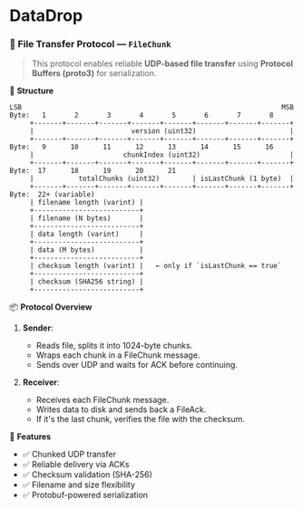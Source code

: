 # DataDrop

### 📡 File Transfer Protocol — `FileChunk`
> This protocol enables reliable **UDP-based file transfer** using **Protocol Buffers (proto3)** for serialization.

📐 **Structure**

```
LSB                                                                MSB
Byte:   1       2       3       4       5       6       7       8
     +-------+-------+-------+-------+-------+-------+-------+-------+
     |                        version (uint32)                       |
     +-------+-------+-------+-------+-------+-------+-------+-------+
Byte:   9      10      11      12      13      14      15      16
     |                      chunkIndex (uint32)                      |
     +-------+-------+-------+-------+-------+-------+-------+-------+
Byte:  17      18      19      20      21
     |           totalChunks (uint32)        | isLastChunk (1 byte)  |
     +-------+-------+-------+-------+-------+-------+-------+-------+
Byte:  22+ (variable)
     | filename length (varint) |
     +--------------------------+
     | filename (N bytes)       |
     +--------------------------+
     | data length (varint)     |
     +--------------------------+
     | data (M bytes)           |
     +--------------------------+
     | checksum length (varint) |   ← only if `isLastChunk == true`
     +--------------------------+
     | checksum (SHA256 string) |
     +--------------------------+
```

📦 **Protocol Overview**
1) **Sender**:
    * Reads file, splits it into 1024-byte chunks.
    * Wraps each chunk in a FileChunk message.
    * Sends over UDP and waits for ACK before continuing.

2) **Receiver**:
    * Receives each FileChunk message.
    * Writes data to disk and sends back a FileAck.
    * If it's the last chunk, verifies the file with the checksum.

🧪 **Features**
* ✅ Chunked UDP transfer
* ✅ Reliable delivery via ACKs
* ✅ Checksum validation (SHA-256)
* ✅ Filename and size flexibility
* ✅ Protobuf-powered serialization